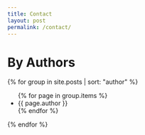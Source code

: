 ```yaml
---
title: Contact
layout: post
permalink: /contact/
---
```


<h1 class="headline">By Authors</h1>
{% for group in site.posts  | sort: "author"  %}
      <ul>
   {% for page in group.items %}
      <li>{{ page.author }}</li>
    {% endfor %}
  </ul>
{% endfor %}


<!--{% assign sorted-posts = site.posts  | group_by : “author” } 
 {% for post in sorted-posts limit: 10 %}
<li >{{post.title}}</li>
 {% endfor %}-->
 
<!-- {% for post in site.posts %}
<h3><a href="{{post.url | prepend: site.baseurl}}">{{post.author}}</a></h3>
{% endfor %} -->

<!--{% assign sorted-posts = site.posts | where: "author","adarsha" %}
{% for post in sorted-posts limit: 10 %}
<li>{{post.title}}</li>
{% endfor %}-->

<!-- {% assign sorted-posts = site.posts | where: "author","deepak basrur" %}
{% for post in sorted-posts limit: 10 %}
<li>{{post.author}}</li>
{% endfor %} -->



